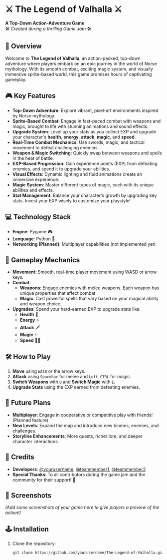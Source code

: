 # ⚔️ **The Legend of Valhalla** ⚔️  
**A Top-Down Action-Adventure Game**  
🛠️ *Created during a thrilling Game Jam* 🛠️

## 🌟 **Overview**  
Welcome to **The Legend of Valhalla**, an action-packed, top-down adventure where players embark on an epic journey in the world of Norse mythology. With its smooth combat, exciting magic system, and visually immersive sprite-based world, this game promises hours of captivating gameplay.

## 🎮 **Key Features**  
- **Top-Down Adventure**: Explore vibrant, pixel-art environments inspired by Norse mythology.
- **Sprite-Based Combat**: Engage in fast-paced combat with weapons and magic, brought to life with stunning animations and sound effects.
- **Upgrade System**: Level up your stats as you collect EXP and upgrade your character's **health**, **energy**, **attack**, **magic**, and **speed**.
- **Real-Time Combat Mechanics**: Use swords, magic, and tactical movement to defeat challenging enemies.
- **Weapon & Magic Switching**: Quickly swap between weapons and spells in the heat of battle.
- **EXP-Based Progression**: Gain experience points (EXP) from defeating enemies, and spend it to upgrade your abilities.
- **Visual Effects**: Dynamic lighting and fluid animations create an immersive experience.
- **Magic System**: Master different types of magic, each with its unique abilities and effects.
- **Stat Management**: Balance your character's growth by upgrading key stats. Invest your EXP wisely to customize your playstyle!

## 💻 **Technology Stack**  
- **Engine**: Pygame 🎮
- **Language**: Python 🐍
- **Networking (Planned)**: Multiplayer capabilities (not implemented yet)

## 🚀 **Gameplay Mechanics**  
- **Movement**: Smooth, real-time player movement using WASD or arrow keys.
- **Combat**: 
  - **Weapons**: Engage enemies with melee weapons. Each weapon has unique properties that affect combat.
  - **Magic**: Cast powerful spells that vary based on your magical ability and weapon choice.
- **Upgrades**: Spend your hard-earned EXP to upgrade stats like:
  - **Health** 💖
  - **Energy** ⚡
  - **Attack** 🗡️
  - **Magic** ✨
  - **Speed** 🏃‍♂️

## 🛠️ **How to Play**  
1. **Move** using `WASD` or the arrow keys.
2. **Attack** using `Spacebar` for melee and `Left CTRL` for magic.
3. **Switch Weapons** with `Q` and **Switch Magic** with `E`.
4. **Upgrade Stats** using the EXP earned from defeating enemies.

## 🔧 **Future Plans**  
- **Multiplayer**: Engage in cooperative or competitive play with friends! (Planned feature)
- **New Levels**: Expand the map and introduce new biomes, enemies, and challenges.
- **Storyline Enhancements**: More quests, richer lore, and deeper character interactions.

## 📜 **Credits**  
- **Developers**: [@yourusername](https://github.com/Shubham-Bendre), [@teammember1](https://github.com/teammember1), [@teammember2](https://github.com/teammember2)
- **Special Thanks**: To all contributors during the game jam and the community for their support! 🎉


## 📸 **Screenshots**  
*(Add some screenshots of your game here to give players a preview of the action!)*

## 🕹️ **Installation**  
1. Clone the repository:  
   ```bash
   git clone https://github.com/yourusername/The-Legend-of-Valhalla.git
